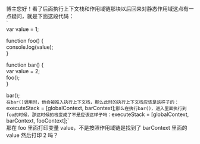 博主您好！看了后面执行上下文栈和作用域链那块以后回来对静态作用域这点有一点疑问，就是下面这段代码：  
\`  
var value = 1;

function foo() {  
console.log(value);  
}

function bar() {  
var value = 2;  
foo();  
}

bar();  
`在bar()调用时，他会被推入执行上下文栈，那么此时的执行上下文栈应该是这样子的：`executeStack = \[globalContext, barContext\];`那么在执行bar()，进入里面执行到foo的时候，那这时候的栈变成了不是应该这样子吗：`executeStack = \[globalContext, barContext, fooContext\];\`  
那在 foo 里面打印变量 value，不是按照作用域链是找到了 barContext 里面的 value 然后打印 2 吗？
